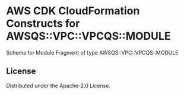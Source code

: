 # AWS CDK CloudFormation Constructs for AWSQS::VPC::VPCQS::MODULE

Schema for Module Fragment of type AWSQS::VPC::VPCQS::MODULE
## License

Distributed under the Apache-2.0 License.